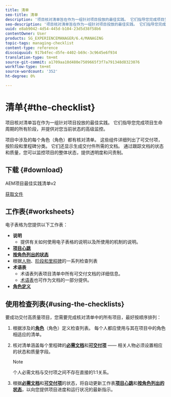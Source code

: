 ```yaml
---
title: 清单
seo-title: 清单
description: '项目核对清单旨在作为一组针对项目投放的最佳实践。 它们指导您完成项目生命周期的所有阶段，并提供对您当前状态的高级监控。 '
seo-description: '项目核对清单旨在作为一组针对项目投放的最佳实践。 它们指导您完成项目生命周期的所有阶段，并提供对您当前状态的高级监控。 '
uuid: e8ab9042-4d54-445d-b104-23d5d38f58b6
contentOwner: User
products: SG_EXPERIENCEMANAGER/6.4/MANAGING
topic-tags: managing-checklist
content-type: reference
discoiquuid: 917b4fec-d5fe-4402-b69c-3c9645e6f934
translation-type: tm+mt
source-git-commit: a1709aa10d480e7509665f3f7a791348d8323076
workflow-type: tm+mt
source-wordcount: '352'
ht-degree: 0%

---
```



# 清单{#the-checklist}

项目核对清单旨在作为一组针对项目投放的最佳实践。 它们指导您完成项目生命周期的所有阶段，并提供对您当前状态的高级监控。

项目中涉及的每个角色（角色）都有核对清单。 这些组件详细列出了可交付项，按阶段和里程碑分类。 它们还显示生成交付件所需的文档。 通过跟踪文档的状态和质量，您可以监控项目的整体状态，提供透明度和问责制。

## 下载 {#download}

AEM项目最佳实践清单v2

[获取文件](assets/aem_project_bp_checklistv2-64.xlsx)

## 工作表{#worksheets}

电子表格为您提供以下工作表：

* **说明**
   * 提供有关如何使用电子表格的说明以及所使用的机制的说明。
* **[项目心跳](/help/managing/best-practices.md#project-heartbeat-dashboard)**
* **[按角色列出的状态](/help/managing/best-practices.md#status-by-role)**
* 根据[人物](/help/managing/best-practices.md#persona)、[阶段和里程碑](/help/managing/best-practices.md#phases-and-milestones)的一系列检查列表
* **术语表**
   * 术语表列表项目清单中所有可交付文档的详细信息。
   * [术语表](/help/managing/best-practices-glossary.md)也可作为文档的一部分提供。
* **[角色定义](/help/managing/best-practices.md#persona)**

## 使用检查列表{#using-the-checklists}

要成功交付高质量项目，您需要完成核对清单中的所有项目，最好按顺序排列：

1. 根据涉及的&#x200B;**[角色](/help/managing/best-practices.md#persona)**（角色）定义检查列表。 每个人都应使用与其在项目中的角色相适应的清单。
1. 核对清单涵盖每个里程碑的&#x200B;**[必需文档](/help/managing/best-practices.md#required-documents)**&#x200B;和&#x200B;**[可交付项](/help/managing/best-practices.md#deliverables)** —— 相关人物必须设置相应的状态和质量字段。

   >[!NOTE]
   >
   >个人必需文档与交付项之间不存在直接的1:1关系。

1. 根据&#x200B;**[必需文档](/help/managing/best-practices.md#required-documents)**&#x200B;和&#x200B;**[可交付项](/help/managing/best-practices.md#deliverables)**&#x200B;的状态，将自动更新工作表&#x200B;**[项目心跳](/help/managing/best-practices.md#project-heartbeat-dashboard)**&#x200B;和&#x200B;**[按角色列出的状态](/help/managing/best-practices.md#status-by-role)**，以向您提供项目进度和运行状况的最新指示。
